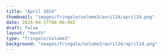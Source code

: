 ```yaml
---
title: "April 2024"
thumbnail: "images/fringale/volume3/avril24/april24.png"
date: 2024-04-17T00:00:00Z
draft: false
layout: "month"
type: "fringale/volume3"
background: "images/fringale/volume3/avril24/april24.png"
---
```

